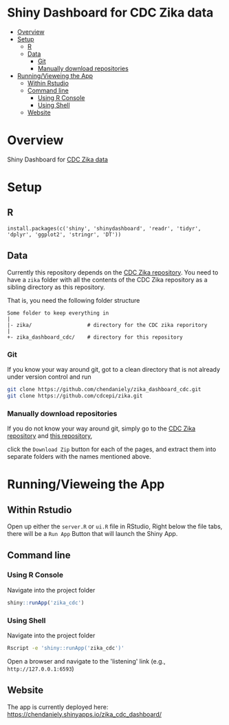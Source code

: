Shiny Dashboard for CDC Zika data
================

-   [Overview](#overview)
-   [Setup](#setup)
    -   [R](#r)
    -   [Data](#data)
        -   [Git](#git)
        -   [Manually download repositories](#manually-download-repositories)
-   [Running/Vieweing the App](#runningvieweing-the-app)
    -   [Within Rstudio](#within-rstudio)
    -   [Command line](#command-line)
        -   [Using R Console](#using-r-console)
        -   [Using Shell](#using-shell)
    -   [Website](#website)

Overview
========

Shiny Dashboard for [CDC Zika data](https://github.com/cdcepi/zika)

Setup
=====

R
-

`install.packages(c('shiny', 'shinydashboard', 'readr', 'tidyr', 'dplyr', 'ggplot2', 'stringr', 'DT'))`

Data
----

Currently this repository depends on the [CDC Zika repository](https://github.com/cdcepi/zika). You need to have a `zika` folder with all the contents of the CDC Zika repository as a sibling directory as this repository.

That is, you need the following folder structure

    Some folder to keep everything in
    |
    |- zika/                  # directory for the CDC zika reporitory
    |
    +- zika_dashboard_cdc/    # directory for this repository

### Git

If you know your way around git, got to a clean directory that is not already under version control and run

``` bash
git clone https://github.com/chendaniely/zika_dashboard_cdc.git
git clone https://github.com/cdcepi/zika.git
```

### Manually download repositories

If you do not know your way around git, simply go to the [CDC Zika repository](https://github.com/cdcepi/zika) and [this repository](https://github.com/chendaniely/zika_dashboard_cdc),

click the `Download Zip` button for each of the pages, and extract them into separate folders with the names mentioned above.

Running/Vieweing the App
========================

Within Rstudio
--------------

Open up either the `server.R` or `ui.R` file in RStudio, Right below the file tabs, there will be a `Run App` Button that will launch the Shiny App.

Command line
------------

### Using R Console

Navigate into the project folder

``` r
shiny::runApp('zika_cdc')
```

### Using Shell

Navigate into the project folder

``` bash
Rscript -e 'shiny::runApp('zika_cdc')'
```

Open a browser and navigate to the 'listening' link (e.g., `http://127.0.0.1:6593`)

Website
-------

The app is currently deployed here: <https://chendaniely.shinyapps.io/zika_cdc_dashboard/>
